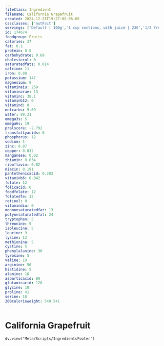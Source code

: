 ```yaml
---
fileClass: Ingredient
filename: California Grapefruit
created: 2024-12-21T19:27:02-06:00
cssclasses: ['nutFact']
servings: ['Default | 100g','1 cup sections, with juice | 230','1/2 fruit (3-3/4 inch dia) | 123']
id: 174674
foodgroup: Fruits
calories: 37
fat: 0.1
protein: 0.5
carbohydrate: 9.69
cholesterol: 0
saturatedfats: 0.014
calcium: 11
iron: 0.08
potassium: 147
magnesium: 9
vitaminaiu: 259
vitaminarae: 13
vitaminc: 38.1
vitaminb12: 0
vitamind: 0
netcarbs: 9.69
water: 89.31
omega3s: 5
omega6s: 19
pralscore: -2.792
transfattyacids: 0
phosphorus: 12
sodium: 1
zinc: 0.07
copper: 0.032
manganese: 0.02
thiamin: 0.034
riboflavin: 0.02
niacin: 0.191
pantothenicacid: 0.283
vitaminb6: 0.042
folate: 12
folicacid: 0
foodfolate: 12
folatedfe: 12
retinol: 0
vitamindiu: 0
monounsaturatedfat: 13
polyunsaturatedfat: 24
tryptophan: 5
threonine: 9
isoleucine: 5
leucine: 9
lysine: 12
methionine: 5
cystine: 5
phenylalanine: 30
tyrosine: 5
valine: 10
arginine: 56
histidine: 5
alanine: 16
asparticacid: 89
glutamicacid: 128
glycine: 10
proline: 41
serine: 18
200calorieweight: 540.541
---
```


# California Grapefruit

```dataviewjs
dv.view("Meta/Scripts/IngredientsFooter")
```